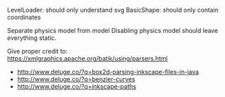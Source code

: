 LevelLoader: should only understand svg
BasicShape: should only contain coordinates

Separate physics model from model
Disabling physics model should leave everything static.


Give proper credit to:
https://xmlgraphics.apache.org/batik/using/parsers.html

- http://www.deluge.co/?q=box2d-parsing-inkscape-files-in-java
- http://www.deluge.co/?q=benzier-curves
- http://www.deluge.co/?q=inkscape-paths